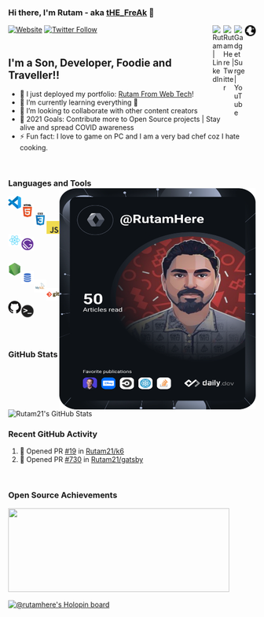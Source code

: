 ### Hi there, I'm Rutam - aka [tHE_FreAk][website] 👋

[<img align="right" alt="rutamfromweb.tech" width="22px" src="https://raw.githubusercontent.com/iconic/open-iconic/master/svg/globe.svg" />][website]
[<img align="right" alt="Gadget Surge | YouTube" width="22px" src="https://cdn.jsdelivr.net/npm/simple-icons@v3/icons/youtube.svg" />][youtube]
[<img align="right" alt="RutamHere | Twitter" width="22px" src="https://cdn.jsdelivr.net/npm/simple-icons@v3/icons/twitter.svg" />][twitter]
[<img align="right" alt="Rutam | LinkedIn" width="22px" src="https://cdn.jsdelivr.net/npm/simple-icons@v3/icons/linkedin.svg" />][linkedin]


[![Website](https://img.shields.io/website?label=rutamfromweb.tech&style=for-the-badge&url=https%3A%2F%2Fwebportfoliomain.gatsbyjs.io)](https://webportfoliomain.gatsbyjs.io/)
[![Twitter Follow](https://img.shields.io/twitter/follow/RutamHere?color=1DA1F2&logo=twitter&style=for-the-badge)](https://twitter.com/intent/follow?original_referer=https%3A%2F%2Fgithub.com%2FcodeSTACKr&screen_name=RutamHere)
<br/>
<br/>
## I'm a Son, Developer, Foodie and Traveller!!

- 🔭 I just deployed my portfolio: [Rutam From Web Tech][website]!
- 🌱 I’m currently learning everything 🤣
- 👯 I’m looking to collaborate with other content creators
- 🥅 2021 Goals: Contribute more to Open Source projects | Stay alive and spread COVID awareness
- ⚡ Fun fact: I love to game on PC and I am a very bad chef coz I hate cooking.

<br/>

### Languages and Tools <a href="https://rutamfromweb.tech"><img align="right" height="450" src="https://github.com/Rutam21/Rutam21/blob/main/devcard.svg" width="400" alt="Rutam's Dev Card"/></a>


<img align="left" alt="Visual Studio Code" width="26px" src="https://raw.githubusercontent.com/github/explore/80688e429a7d4ef2fca1e82350fe8e3517d3494d/topics/visual-studio-code/visual-studio-code.png" /><br/>
<img align="left" alt="HTML5" width="26px" src="https://raw.githubusercontent.com/github/explore/80688e429a7d4ef2fca1e82350fe8e3517d3494d/topics/html/html.png" /><br/>
<img align="left" alt="CSS3" width="26px" src="https://raw.githubusercontent.com/github/explore/80688e429a7d4ef2fca1e82350fe8e3517d3494d/topics/css/css.png" /><br/>
<img align="left" alt="JavaScript" width="26px" src="https://raw.githubusercontent.com/github/explore/80688e429a7d4ef2fca1e82350fe8e3517d3494d/topics/javascript/javascript.png" /><br/>
<img align="left" alt="React" width="26px" src="https://raw.githubusercontent.com/github/explore/80688e429a7d4ef2fca1e82350fe8e3517d3494d/topics/react/react.png" /><br/>
<img align="left" alt="Gatsby" width="26px" src="https://raw.githubusercontent.com/github/explore/e94815998e4e0713912fed477a1f346ec04c3da2/topics/gatsby/gatsby.png" /><br/>
<br/>
<br/>
<img align="left" alt="Node.js" width="26px" src="https://raw.githubusercontent.com/github/explore/80688e429a7d4ef2fca1e82350fe8e3517d3494d/topics/nodejs/nodejs.png" /><br/>
<img align="left" alt="SQL" width="26px" src="https://raw.githubusercontent.com/github/explore/80688e429a7d4ef2fca1e82350fe8e3517d3494d/topics/sql/sql.png" /><br/>
<img align="left" alt="MySQL" width="26px" src="https://raw.githubusercontent.com/github/explore/80688e429a7d4ef2fca1e82350fe8e3517d3494d/topics/mysql/mysql.png" /><br/>
<img align="left" alt="Git" width="26px" src="https://raw.githubusercontent.com/github/explore/80688e429a7d4ef2fca1e82350fe8e3517d3494d/topics/git/git.png" /><br/>
<img align="left" alt="GitHub" width="26px" src="https://raw.githubusercontent.com/github/explore/78df643247d429f6cc873026c0622819ad797942/topics/github/github.png" /><br/>
<img align="left" alt="Terminal" width="26px" src="https://raw.githubusercontent.com/github/explore/80688e429a7d4ef2fca1e82350fe8e3517d3494d/topics/terminal/terminal.png" /><br/>
</a>
<br/>
<br/>
<br/>

### GitHub Stats
<img width="450" alt="Rutam21's GitHub Stats" src="https://github-readme-stats.vercel.app/api?username=Rutam21&show_icons=true&theme=radical" />

<br />

### Recent GitHub Activity 

<!--START_SECTION:activity-->
1. 💪 Opened PR [#19](https://github.com/Rutam21/k6/pull/19) in [Rutam21/k6](https://github.com/Rutam21/k6)
2. 💪 Opened PR [#730](https://github.com/Rutam21/gatsby/pull/730) in [Rutam21/gatsby](https://github.com/Rutam21/gatsby)
<!--END_SECTION:activity-->

<br />

### Open Source Achievements

<a href="https://novu.co/contributors/Rutam21/"><img src="https://contributors.novu.co/profiles/Rutam21-small.jpg" height="170" width="450" alt="" /></a>

[![@rutamhere's Holopin board](https://holopin.io/api/user/board?user=rutamhere)](https://holopin.io/@rutamhere)
  
[website]: https://webportfoliomain.gatsbyjs.io/
[twitter]: https://twitter.com/RutamHere
[youtube]: https://www.youtube.com/channel/UC6ltq-zwDVCdezOTwHkLm1Q
[linkedin]: https://www.linkedin.com/in/rutam-prita-mishra-a0a5b4171/
